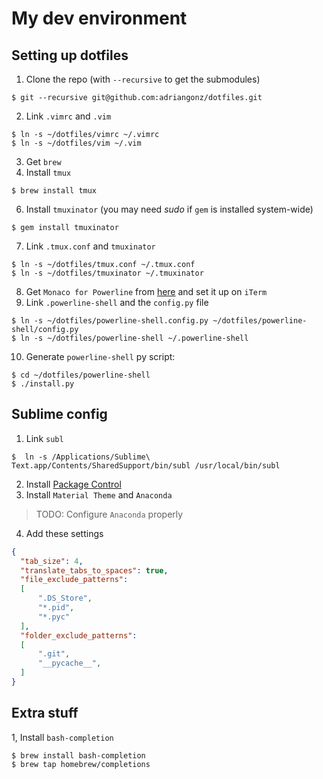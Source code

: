# My dev environment

## Setting up dotfiles

1. Clone the repo (with `--recursive` to get the submodules)

  ```console
  $ git --recursive git@github.com:adriangonz/dotfiles.git
  ```

2. Link `.vimrc` and `.vim`
  
  ```console
  $ ln -s ~/dotfiles/vimrc ~/.vimrc
  $ ln -s ~/dotfiles/vim ~/.vim
  ```

3. Get `brew`
4. Install `tmux`

  ```console
  $ brew install tmux
  ```

6. Install `tmuxinator` (you may need *sudo* if `gem` is installed system-wide)

  ```console
  $ gem install tmuxinator
  ```

7. Link `.tmux.conf` and `tmuxinator`

  ```console
  $ ln -s ~/dotfiles/tmux.conf ~/.tmux.conf
  $ ln -s ~/dotfiles/tmuxinator ~/.tmuxinator
  ```

8. Get `Monaco for Powerline` from [here](https://gist.github.com/baopham/1838072/raw/616d338cea8b9dcc3a5b17c12fe3070df1b738c0/Monaco%2520for%2520Powerline.otf) and set it up on `iTerm`
9. Link `.powerline-shell` and the `config.py` file

  ```console
  $ ln -s ~/dotfiles/powerline-shell.config.py ~/dotfiles/powerline-shell/config.py
  $ ln -s ~/dotfiles/powerline-shell ~/.powerline-shell
  ```
10. Generate `powerline-shell` py script:

  ```console
  $ cd ~/dotfiles/powerline-shell
  $ ./install.py
  ```

## Sublime config

1. Link `subl`

  ```console
  $  ln -s /Applications/Sublime\ Text.app/Contents/SharedSupport/bin/subl /usr/local/bin/subl
  ``` 

2. Install [Package Control](https://packagecontrol.io/installation#st3)
3. Install `Material Theme` and `Anaconda`

> TODO: Configure `Anaconda` properly

4. Add these settings

  ```json
  {
    "tab_size": 4,
    "translate_tabs_to_spaces": true,
    "file_exclude_patterns":
    [
        ".DS_Store",
        "*.pid",
        "*.pyc"
    ],
    "folder_exclude_patterns":
    [
        ".git",
        "__pycache__",
    ]
  }
  ```

## Extra stuff

1, Install `bash-completion`

  ```console
  $ brew install bash-completion
  $ brew tap homebrew/completions
  ```

